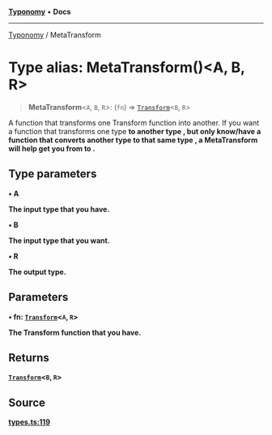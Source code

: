 [**Typonomy**](../README.md) • **Docs**

***

[Typonomy](../globals.md) / MetaTransform

# Type alias: MetaTransform()\<A, B, R\>

> **MetaTransform**\<`A`, `B`, `R`\>: (`fn`) => [`Transform`](Transform.md)\<`B`, `R`\>

A function that transforms one Transform function into another.
If you want a function that transforms one type <B> to another type <R>,
but only know/have a function that converts another type <A> to that same type <R>,
a MetaTransform will help get you from <A> to <B>.

## Type parameters

• **A**

The input type that you have.

• **B**

The input type that you want.

• **R**

The output type.

## Parameters

• **fn**: [`Transform`](Transform.md)\<`A`, `R`\>

The Transform function that you have.

## Returns

[`Transform`](Transform.md)\<`B`, `R`\>

## Source

[types.ts:119](https://github.com/softcraft-development/typonomy/blob/1c47fc13034f4e53267c72ada03a418616dc092e/src/types.ts#L119)

